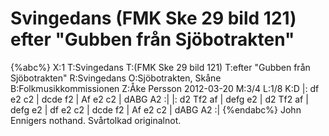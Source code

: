 # Svingedans (FMK Ske 29 bild 121) efter "Gubben från Sjöbotrakten"

{%abc%}
X:1
T:Svingedans
T:(FMK Ske 29 bild 121)
T:efter "Gubben från Sjöbotrakten"
R:Svingedans
O:Sjöbotrakten, Skåne
B:Folkmusikkommissionen
Z:Åke Persson 2012-03-20
M:3/4
L:1/8
K:D
|: df e2 c2 | dcde f2 | Af e2 c2 | dABG A2 :|
|: d2 Tf2 af | defg e2 | d2 Tf2 af | defg e2 |
df e2 c2 | dcde f2 | Af e2 c2 | dABG A2 :|
{%endabc%}
John Ennigers nothand. Svårtolkad originalnot.
